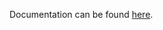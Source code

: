 Documentation can be found [here](https://dev.coko.foundation/?path=/docs/common-libraries-client--page).

